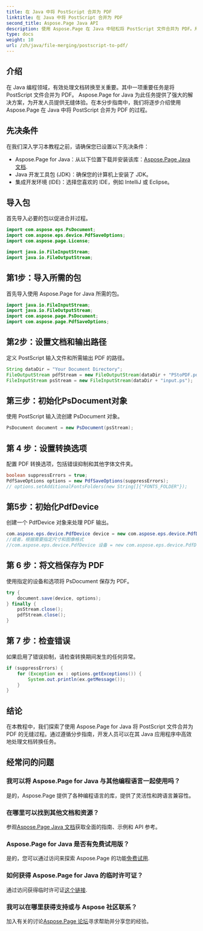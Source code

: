 ```yaml
---
title: 在 Java 中将 PostScript 合并为 PDF
linktitle: 在 Java 中将 PostScript 合并为 PDF
second_title: Aspose.Page Java API
description: 使用 Aspose.Page 在 Java 中轻松将 PostScript 文件合并为 PDF。用于无缝文档转换的综合教程、常见问题解答和资源。
type: docs
weight: 10
url: /zh/java/file-merging/postscript-to-pdf/
---
```

## 介绍
在 Java 编程领域，有效处理文档转换至关重要。其中一项重要任务是将 PostScript 文件合并为 PDF。 Aspose.Page for Java 为此任务提供了强大的解决方案，为开发人员提供无缝体验。在本分步指南中，我们将逐步介绍使用 Aspose.Page 在 Java 中将 PostScript 合并为 PDF 的过程。
## 先决条件
在我们深入学习本教程之前，请确保您已设置以下先决条件：
-  Aspose.Page for Java：从以下位置下载并安装该库：[Aspose.Page Java 文档](https://reference.aspose.com/page/java/).
- Java 开发工具包 (JDK)：确保您的计算机上安装了 JDK。
- 集成开发环境 (IDE)：选择您喜欢的 IDE，例如 IntelliJ 或 Eclipse。
## 导入包
首先导入必要的包以促进合并过程。
```java
import com.aspose.eps.PsDocument;
import com.aspose.eps.device.PdfSaveOptions;
import com.aspose.page.License;

import java.io.FileInputStream;
import java.io.FileOutputStream;
```
## 第1步：导入所需的包
首先导入使用 Aspose.Page for Java 所需的包。
```java
import java.io.FileInputStream;
import java.io.FileOutputStream;
import com.aspose.page.PsDocument;
import com.aspose.page.PdfSaveOptions;
```
## 第2步：设置文档和输出路径
定义 PostScript 输入文件和所需输出 PDF 的路径。
```java
String dataDir = "Your Document Directory";
FileOutputStream pdfStream = new FileOutputStream(dataDir + "PStoPDF.pdf");
FileInputStream psStream = new FileInputStream(dataDir + "input.ps");
```
## 第三步：初始化PsDocument对象
使用 PostScript 输入流创建 PsDocument 对象。
```java
PsDocument document = new PsDocument(psStream);
```
## 第 4 步：设置转换选项
配置 PDF 转换选项，包括错误抑制和其他字体文件夹。
```java
boolean suppressErrors = true;
PdfSaveOptions options = new PdfSaveOptions(suppressErrors);
// options.setAdditionalFontsFolders(new String[]{"FONTS_FOLDER"});
```
## 第5步：初始化PdfDevice
创建一个 PdfDevice 对象来处理 PDF 输出。
```java
com.aspose.eps.device.PdfDevice device = new com.aspose.eps.device.PdfDevice(pdfStream);
//或者，根据需要指定尺寸和图像格式
//com.aspose.eps.device.PdfDevice 设备 = new com.aspose.eps.device.PdfDevice(pdfStream, new Dimension(595, 842));
```
## 第 6 步：将文档保存为 PDF
使用指定的设备和选项将 PsDocument 保存为 PDF。
```java
try {
    document.save(device, options);
} finally {
    psStream.close();
    pdfStream.close();
}
```
## 第 7 步：检查错误
如果启用了错误抑制，请检查转换期间发生的任何异常。
```java
if (suppressErrors) {
    for (Exception ex : options.getExceptions()) {
        System.out.println(ex.getMessage());
    }
}
```
## 结论
在本教程中，我们探索了使用 Aspose.Page for Java 将 PostScript 文件合并为 PDF 的无缝过程。通过遵循分步指南，开发人员可以在其 Java 应用程序中高效地处理文档转换任务。
## 经常问的问题
### 我可以将 Aspose.Page for Java 与其他编程语言一起使用吗？
是的，Aspose.Page 提供了各种编程语言的库，提供了灵活性和跨语言兼容性。
### 在哪里可以找到其他文档和资源？
参观[Aspose.Page Java 文档](https://reference.aspose.com/page/java/)获取全面的指南、示例和 API 参考。
### Aspose.Page for Java 是否有免费试用版？
是的，您可以通过访问来探索 Aspose.Page 的功能[免费试用](https://releases.aspose.com/).
### 如何获得 Aspose.Page for Java 的临时许可证？
通过访问获得临时许可证[这个链接](https://purchase.aspose.com/temporary-license/).
### 我可以在哪里获得支持或与 Aspose 社区联系？
加入有关的讨论[Aspose.Page 论坛](https://forum.aspose.com/c/page/39)寻求帮助并分享您的经验。